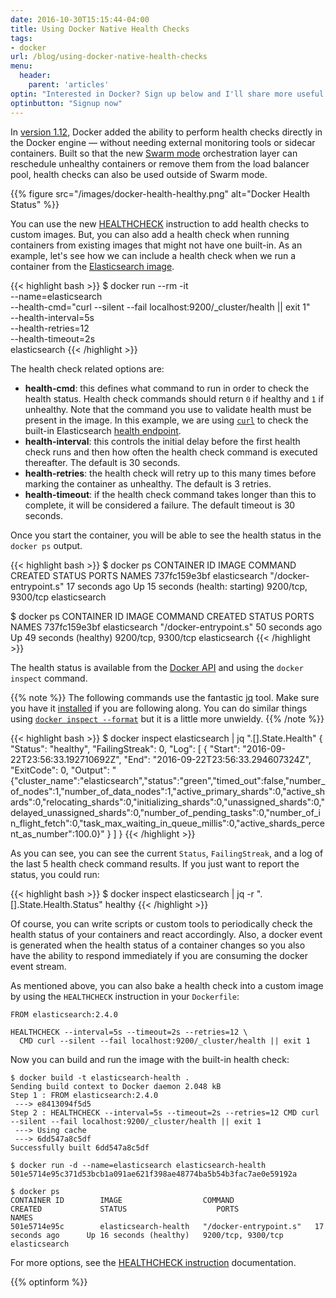 ```yaml
---
date: 2016-10-30T15:15:44-04:00
title: Using Docker Native Health Checks
tags:
- docker
url: /blog/using-docker-native-health-checks
menu:
  header:
    parent: 'articles'
optin: "Interested in Docker? Sign up below and I'll share more useful content on topics like this. I won't email you more than once per week and will never share your email address."
optinbutton: "Signup now"
---
```


In
[version 1.12](https://blog.docker.com/2016/06/docker-1-12-built-in-orchestration/),
Docker added the ability to perform health checks directly in the Docker engine
&mdash; without needing external monitoring tools or sidecar containers. Built
so that the new [Swarm mode](https://docs.docker.com/engine/swarm/)
orchestration layer can reschedule unhealthy containers or remove them from the
load balancer pool, health checks can also be used outside of Swarm mode.

{{% figure src="/images/docker-health-healthy.png" alt="Docker Health Status" %}}

<!--more-->

You can use the new [HEALTHCHECK](#healthcheck-instruction) instruction to add
health checks to custom images. But, you can also add a health check when
running containers from existing images that might not have one built-in. As an
example, let's see how we can include a health check when we run a container
from the [Elasticsearch image](https://hub.docker.com/_/elasticsearch/).

{{< highlight bash >}}
$ docker run --rm -it \
         --name=elasticsearch \
         --health-cmd="curl --silent --fail localhost:9200/_cluster/health || exit 1" \
         --health-interval=5s \
         --health-retries=12 \
         --health-timeout=2s \
         elasticsearch
{{< /highlight >}}

The health check related options are:

* **health-cmd**: this defines what command to run in order to check the health
  status. Health check commands should return `0` if healthy and `1` if
  unhealthy. Note that the command you use to validate health must be present in
  the image. In this example, we are using [`curl`](https://curl.haxx.se/) to
  check the built-in Elasticsearch
  [health endpoint](https://www.elastic.co/guide/en/elasticsearch/reference/current/cluster-health.html).
* **health-interval**: this controls the initial delay before the first health
  check runs and then how often the health check command is executed thereafter.
  The default is 30 seconds.
* **health-retries**: the health check will retry up to this many times before
  marking the container as unhealthy. The default is 3 retries.
* **health-timeout**: if the health check command takes longer than this to
  complete, it will be considered a failure. The default timeout is 30 seconds.

Once you start the container, you will be able to see the health status in the
`docker ps` output.

{{< highlight bash >}}
$ docker ps
CONTAINER ID        IMAGE               COMMAND                  CREATED             STATUS                             PORTS                NAMES
737fc159e3bf        elasticsearch       "/docker-entrypoint.s"   17 seconds ago      Up 15 seconds (health: starting)   9200/tcp, 9300/tcp   elasticsearch

$ docker ps
CONTAINER ID        IMAGE               COMMAND                  CREATED             STATUS                    PORTS                NAMES
737fc159e3bf        elasticsearch       "/docker-entrypoint.s"   50 seconds ago      Up 49 seconds (healthy)   9200/tcp, 9300/tcp   elasticsearch
{{< /highlight >}}

The health status is available from the
[Docker API](https://docs.docker.com/engine/reference/api/docker_remote_api_v1.24/#/inspect-a-container)
and using the `docker inspect` command.

{{% note %}}
The following commands use the fantastic [jq](https://stedolan.github.io/jq/)
tool. Make sure you have it [installed](https://stedolan.github.io/jq/download/)
if you are following along. You can do similar things
using
[`docker inspect --format`](https://docs.docker.com/engine/reference/commandline/inspect/) but
it is a little more unwieldy.
{{% /note %}}

{{< highlight bash >}}
$ docker inspect elasticsearch | jq ".[].State.Health"
{
  "Status": "healthy",
  "FailingStreak": 0,
  "Log": [
    {
      "Start": "2016-09-22T23:56:33.192710692Z",
      "End": "2016-09-22T23:56:33.294607324Z",
      "ExitCode": 0,
      "Output": "{\"cluster_name\":\"elasticsearch\",\"status\":\"green\",\"timed_out\":false,\"number_of_nodes\":1,\"number_of_data_nodes\":1,\"active_primary_shards\":0,\"active_shards\":0,\"relocating_shards\":0,\"initializing_shards\":0,\"unassigned_shards\":0,\"delayed_unassigned_shards\":0,\"number_of_pending_tasks\":0,\"number_of_in_flight_fetch\":0,\"task_max_waiting_in_queue_millis\":0,\"active_shards_percent_as_number\":100.0}"
    }
  ]
}
{{< /highlight >}}

As you can see, you can see the current `Status`, `FailingStreak`, and a log of
the last 5 health check command results. If you just want to report the status,
you could run:

{{< highlight bash >}}
$ docker inspect elasticsearch | jq -r ".[].State.Health.Status"
healthy
{{< /highlight >}}

Of course, you can write scripts or custom tools to periodically check the
health status of your containers and react accordingly. Also, a docker event is
generated when the health status of a container changes so you also have the
ability to respond immediately if you are consuming the docker event stream.

<a name="healthcheck-instruction"></a>
As mentioned above, you can also bake a health check into a custom image by
using the `HEALTHCHECK` instruction in your `Dockerfile`:

```
FROM elasticsearch:2.4.0

HEALTHCHECK --interval=5s --timeout=2s --retries=12 \
  CMD curl --silent --fail localhost:9200/_cluster/health || exit 1
```

Now you can build and run the image with the built-in health check:

```shell
$ docker build -t elasticsearch-health .
Sending build context to Docker daemon 2.048 kB
Step 1 : FROM elasticsearch:2.4.0
 ---> e8413094f5d5
Step 2 : HEALTHCHECK --interval=5s --timeout=2s --retries=12 CMD curl --silent --fail localhost:9200/_cluster/health || exit 1
 ---> Using cache
 ---> 6dd547a8c5df
Successfully built 6dd547a8c5df

$ docker run -d --name=elasticsearch elasticsearch-health
501e5714e95c371d53bcb1a091ae621f398ae48774ba5b54b3fac7ae0e59192a

$ docker ps
CONTAINER ID        IMAGE                  COMMAND                  CREATED             STATUS                    PORTS                NAMES
501e5714e95c        elasticsearch-health   "/docker-entrypoint.s"   17 seconds ago      Up 16 seconds (healthy)   9200/tcp, 9300/tcp   elasticsearch
```

For more options, see the
[HEALTHCHECK instruction](https://docs.docker.com/engine/reference/builder/#healthcheck)
documentation.

{{% optinform %}}
